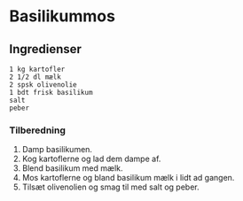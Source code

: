 # Basilikummos #

## Ingredienser ##
```
1 kg kartofler
2 1/2 dl mælk
2 spsk olivenolie
1 bdt frisk basilikum
salt
peber
```

### Tilberedning ###
1. Damp basilikumen. 
2. Kog kartoflerne og lad dem dampe af.
3. Blend basilikum med mælk.
4. Mos kartoflerne og bland basilikum mælk i lidt ad gangen.
5. Tilsæt olivenolien og smag til med salt og peber.
